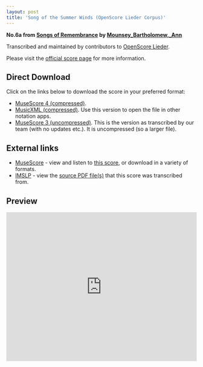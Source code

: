 ```yaml
---
layout: post
title: 'Song of the Summer Winds (OpenScore Lieder Corpus)'
---
```


__No.6a from [Songs of Remembrance](https://fourscoreandmore.org/OpenScore/Mounsey_Bartholomew%2C_Ann/Songs_of_Remembrance/) by [Mounsey_Bartholomew,_Ann](https://fourscoreandmore.org/OpenScore/Mounsey_Bartholomew%2C_Ann)__

Transcribed and maintained by contributors to [OpenScore Lieder].

Please visit the [official score page] for more information.

[official score page]: https://musescore.com/openscore-lieder-corpus/scores/6646781
[OpenScore Lieder]: https://musescore.com/openscore-lieder-corpus

## Direct Download

Click on the links below to download the score in your preferred format:
- [MuseScore 4 (compressed)](https://fourscoreandmore.org/OpenScore/Mounsey_Bartholomew%2C_Ann/Songs_of_Remembrance/6a_Song_of_the_Summer_Winds.mscz).
- [MusicXML (compressed)](https://fourscoreandmore.org/OpenScore/Mounsey_Bartholomew%2C_Ann/Songs_of_Remembrance/6a_Song_of_the_Summer_Winds.mxl). Use this version to open the file in other notation apps.
- [MuseScore 3 (uncompressed)](https://raw.githubusercontent.com/OpenScore/Lieder/refs/heads/main/scores/Mounsey_Bartholomew%2C_Ann/Songs_of_Remembrance/6a_Song_of_the_Summer_Winds/lc6646781.mscx). This is the version as transcribed by our team (with no updates etc.). It is uncompressed (so a larger file).

## External links

- [MuseScore] - view and listen to [this score][MuseScore], or download in a variety of formats.
- [IMSLP] - view the [source PDF file(s)][IMSLP] that this score was transcribed from.

[MuseScore]: https://musescore.com/score/6646781
[IMSLP]: https://imslp.org/wiki/Special:ReverseLookup/668562

## Preview

<iframe width="100%" height="394" src="https://musescore.com/openscore-lieder-corpus/scores/6646781/embed" frameborder="0" allowfullscreen allow="autoplay; fullscreen"></iframe>
